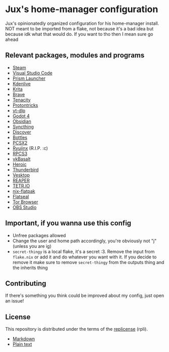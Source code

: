 # Jux's home-manager configuration

Jux's opinionatedly organized configuration for his home-manager install. NOT meant to be imported from a flake, not because it's a bad idea but because idk what that would do. If you want to tho then I mean sure go ahead

## Relevant packages, modules and programs

- [Steam](https://steampowered.com)
- [Visual Studio Code](https://code.visualstudio.com)
- [Prism Launcher](https://prismlauncher.org)
- [Kdenlive](https://kdenlive.org)
- [Krita](https://krita.org)
- [Brave](https://brave.com)
- [Tenacity](https://tenacityaudio.org)
- [Protontricks](https://github.com/Matoking/protontricks)
- [yt-dlp](https://github.com/yt-dlp/yt-dlp)
- [Godot 4](https://godotengine.org)
- [Obsidian](https://obsidian.md)
- [Syncthing](https://syncthing.net)
- [Discover](https://apps.kde.org/discover)
- [Bottles](https://usebottles.com)
- [PCSX2](https://pcsx2.net)
- [Ryujinx](https://ryujinx.org) (R.I.P. :c)
- [RPCS3](https://rpcs3.net)
- [vkBasalt](https://github.com/DadSchoorse/vkBasalt)
- [Heroic](https://heroicgameslauncher.com/)
- [Thunderbird](https://thunderbird.net)
- [Vesktop](https://vencord.dev)
- [REAPER](https://www.cockos.com/reaper)
- [TETR.IO](https://tetr.io)
- [nix-flatpak](https://github.com/gmodena/nix-flatpak)
- [Flatseal](https://github.com/tchx84/Flatseal)
- [Tor Browser](https://torproject.org)
- [OBS Studio](https://obsproject.com)

## Important, if you wanna use this config

- Unfree packages allowed
- Change the user and home path accordingly, you're obviously not "j" (unless you are ig)
- `secret-thingy` is a local flake, it's a secret :3. Remove the input from `flake.nix` or add it and do whatever you want with it. If you decide to remove it make sure to remove `secret-thingy` from the outputs thing and the inherits thing

## Contributing

If there's something you think could be improved about my config, just open an issue!

## License

This repository is distributed under the terms of the [replicense](https://github.com/JuxGD/replicense) (rpli).

- [Markdown](https://github.com/JuxGD/nixconfig/tree/main/LICENSE.md)
- [Plain text](https://github.com/JuxGD/nixconfig/tree/main/LICENSE)
